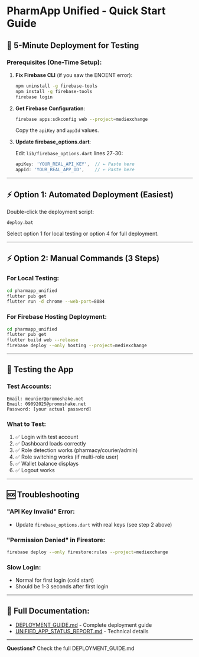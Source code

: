 # PharmApp Unified - Quick Start Guide

## 🚀 **5-Minute Deployment for Testing**

### **Prerequisites** (One-Time Setup):

1. **Fix Firebase CLI** (if you saw the ENOENT error):
   ```bash
   npm uninstall -g firebase-tools
   npm install -g firebase-tools
   firebase login
   ```

2. **Get Firebase Configuration**:
   ```bash
   firebase apps:sdkconfig web --project=mediexchange
   ```

   Copy the `apiKey` and `appId` values.

3. **Update firebase_options.dart**:

   Edit `lib/firebase_options.dart` lines 27-30:
   ```dart
   apiKey: 'YOUR_REAL_API_KEY',  // ← Paste here
   appId: 'YOUR_REAL_APP_ID',    // ← Paste here
   ```

---

## ⚡ **Option 1: Automated Deployment (Easiest)**

Double-click the deployment script:
```
deploy.bat
```

Select option 1 for local testing or option 4 for full deployment.

---

## ⚡ **Option 2: Manual Commands (3 Steps)**

### **For Local Testing**:
```bash
cd pharmapp_unified
flutter pub get
flutter run -d chrome --web-port=8084
```

### **For Firebase Hosting Deployment**:
```bash
cd pharmapp_unified
flutter pub get
flutter build web --release
firebase deploy --only hosting --project=mediexchange
```

---

## 🧪 **Testing the App**

### **Test Accounts**:
```
Email: meunier@promoshake.net
Email: 09092025@promoshake.net
Password: [your actual password]
```

### **What to Test**:
1. ✅ Login with test account
2. ✅ Dashboard loads correctly
3. ✅ Role detection works (pharmacy/courier/admin)
4. ✅ Role switching works (if multi-role user)
5. ✅ Wallet balance displays
6. ✅ Logout works

---

## 🆘 **Troubleshooting**

### **"API Key Invalid" Error**:
- Update `firebase_options.dart` with real keys (see step 2 above)

### **"Permission Denied" in Firestore**:
```bash
firebase deploy --only firestore:rules --project=mediexchange
```

### **Slow Login**:
- Normal for first login (cold start)
- Should be 1-3 seconds after first login

---

## 📄 **Full Documentation**:
- [DEPLOYMENT_GUIDE.md](../DEPLOYMENT_GUIDE.md) - Complete deployment guide
- [UNIFIED_APP_STATUS_REPORT.md](../UNIFIED_APP_STATUS_REPORT.md) - Technical details

---

**Questions?** Check the full DEPLOYMENT_GUIDE.md
